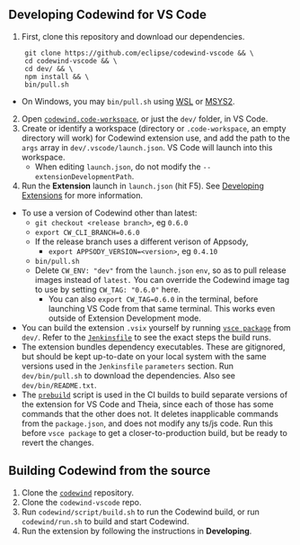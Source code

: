 ## Developing Codewind for VS Code
1. First, clone this repository and download our dependencies.
```
    git clone https://github.com/eclipse/codewind-vscode && \
    cd codewind-vscode && \
    cd dev/ && \
    npm install && \
    bin/pull.sh
```
- On Windows, you may `bin/pull.sh` using [WSL](https://docs.microsoft.com/en-us/windows/wsl/about) or [MSYS2](https://www.msys2.org/).
2. Open [`codewind.code-workspace`](https://github.com/eclipse/codewind-vscode/blob/master/codewind.code-workspace), or just the `dev/` folder, in VS Code.
3. Create or identify a workspace (directory or `.code-workspace`, an empty directory will work) for Codewind extension use, and add the path to the `args` array in `dev/.vscode/launch.json`. VS Code will launch into this workspace.
    - When editing `launch.json`, do not modify the `--extensionDevelopmentPath`.
4. Run the **Extension** launch in `launch.json` (hit F5). See [Developing Extensions](https://code.visualstudio.com/docs/extensions/developing-extensions) for more information.
- To use a version of Codewind other than latest:
    - `git checkout <release branch>`, eg `0.6.0`
    - `export CW_CLI_BRANCH=0.6.0`
    - If the release branch uses a different verison of Appsody,
        - `export APPSODY_VERSION=<version>`, eg `0.4.10`
    - `bin/pull.sh`
    - Delete `CW_ENV: "dev"` from the `launch.json` `env`, so as to pull release images instead of `latest.` You can override the Codewind image tag to use by setting `CW_TAG: "0.6.0"` here.
        - You can also `export CW_TAG=0.6.0` in the terminal, before launching VS Code from that same terminal. This works even outside of Extension Development mode.
- You can build the extension `.vsix` yourself by running [`vsce package`](https://code.visualstudio.com/api/working-with-extensions/publishing-extension#packaging-extensions) from `dev/`. Refer to the [`Jenkinsfile`](https://github.com/eclipse/codewind-vscode/blob/master/Jenkinsfile) to see the exact steps the build runs.
- The extension bundles dependency executables. These are gitignored, but should be kept up-to-date on your local system with the same versions used in the `Jenkinsfile` `parameters` section. Run `dev/bin/pull.sh` to download the dependencies. Also see `dev/bin/README.txt`.
- The [`prebuild`](https://github.com/eclipse/codewind-vscode/blob/master/dev/prebuild.js) script is used in the CI builds to build separate versions of the extension for VS Code and Theia, since each of those has some commands that the other does not. It deletes inapplicable commands from the `package.json`, and does not modify any ts/js code. Run this before `vsce package` to get a closer-to-production build, but be ready to revert the changes.

## Building Codewind from the source
1. Clone the [`codewind`](https://github.com/eclipse/codewind) repository.
2. Clone the `codewind-vscode` repo.
3. Run `codewind/script/build.sh` to run the Codewind build, or run `codewind/run.sh` to build and start Codewind.
4. Run the extension by following the instructions in **Developing**.
